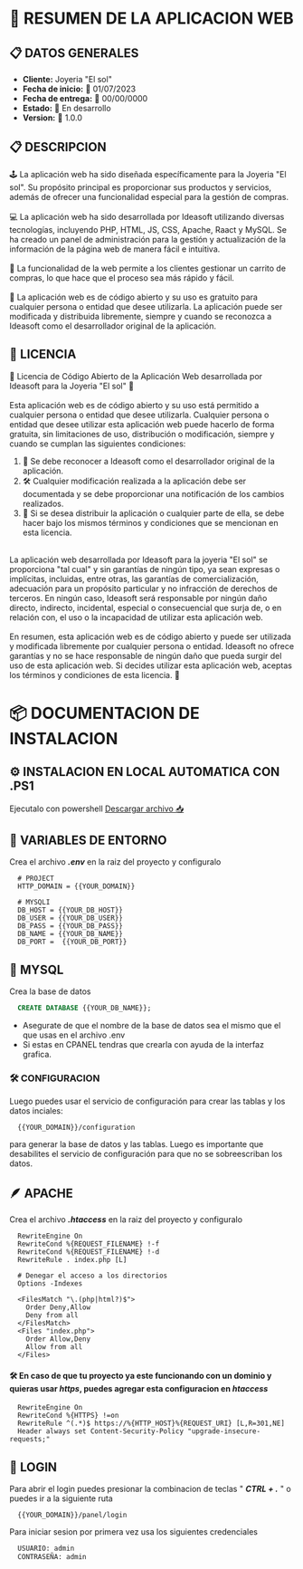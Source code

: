 # 📝 RESUMEN DE LA APLICACION WEB

## 📋 DATOS GENERALES

<ul>
  <li><b>Cliente:</b> Joyeria "El sol"</li>
  <li><b>Fecha de inicio:</b> 📅 01/07/2023</li>
  <li><b>Fecha de entrega:</b> 📅 00/00/0000</li>
  <li><b>Estado:</b> 🚧 En desarrollo</li>
  <li><b>Version:</b> 🚀 1.0.0</li>
</ul>

## 📋 DESCRIPCION

<p>
  🕹️ La aplicación web ha sido diseñada específicamente para la Joyeria "El sol". Su propósito principal es proporcionar sus productos y servicios, además de ofrecer una funcionalidad especial para la gestión de compras.
  <br>
  <br>
  💻 La aplicación web ha sido desarrollada por Ideasoft utilizando diversas tecnologías, incluyendo PHP, HTML, JS, CSS, Apache, Raact y MySQL. Se ha creado un panel de administración para la gestión y actualización de la información de la página web de manera fácil e intuitiva.
  <br>
  <br>
  📆 La funcionalidad de la web permite a los clientes gestionar un carrito de compras, lo que hace que el proceso sea más rápido y fácil.
  <br>
  <br>
  🤝 La aplicación web es de código abierto y su uso es gratuito para cualquier persona o entidad que desee utilizarla. La aplicación puede ser modificada y distribuida libremente, siempre y cuando se reconozca a Ideasoft como el desarrollador original de la aplicación.
</p>

## 📝 LICENCIA

<p>
  📝 Licencia de Código Abierto de la Aplicación Web desarrollada por Ideasoft para la Joyeria "El sol" 🔷
  <br>
  <br>
  Esta aplicación web es de código abierto y su uso está permitido a cualquier persona o entidad que desee utilizarla. Cualquier persona o entidad que desee utilizar esta aplicación web puede hacerlo de forma gratuita, sin limitaciones de uso, distribución o modificación, siempre y cuando se cumplan las siguientes condiciones:
  <br>
  <ol>
    <li>🙏 Se debe reconocer a Ideasoft como el desarrollador original de la aplicación.</li>
    <li>🛠️ Cualquier modificación realizada a la aplicación debe ser documentada y se debe proporcionar una notificación de los cambios realizados.</li>
    <li>🤝 Si se desea distribuir la aplicación o cualquier parte de ella, se debe hacer bajo los mismos términos y condiciones que se mencionan en esta licencia.</li>
  </ol>
  <br>
  La aplicación web desarrollada por Ideasoft para la joyeria "El sol" se proporciona "tal cual" y sin garantías de ningún tipo, ya sean expresas o implícitas, incluidas, entre otras, las garantías de comercialización, adecuación para un propósito particular y no infracción de derechos de terceros. En ningún caso, Ideasoft será responsable por ningún daño directo, indirecto, incidental, especial o consecuencial que surja de, o en relación con, el uso o la incapacidad de utilizar esta aplicación web.
  <br>
  <br>
  En resumen, esta aplicación web es de código abierto y puede ser utilizada y modificada libremente por cualquier persona o entidad. Ideasoft no ofrece garantías y no se hace responsable de ningún daño que pueda surgir del uso de esta aplicación web. Si decides utilizar esta aplicación web, aceptas los términos y condiciones de esta licencia. 🤗
</p>

# 📦 DOCUMENTACION DE INSTALACION

## ⚙️ INSTALACION EN LOCAL AUTOMATICA CON .PS1

Ejecutalo con powershell
<a href="./src/assets/install_win.rar">Descargar archivo 📥</a>

## 📄 VARIABLES DE ENTORNO

Crea el archivo <b><i>.env</i></b> en la raiz del proyecto y configuralo

```env
  # PROJECT
  HTTP_DOMAIN = {{YOUR_DOMAIN}}

  # MYSQLI
  DB_HOST = {{YOUR_DB_HOST}}
  DB_USER = {{YOUR_DB_USER}}
  DB_PASS = {{YOUR_DB_PASS}}
  DB_NAME = {{YOUR_DB_NAME}}
  DB_PORT =  {{YOUR_DB_PORT}}
```

## 🐬 MYSQL

Crea la base de datos

```sql
  CREATE DATABASE {{YOUR_DB_NAME}};
```

-   Asegurate de que el nombre de la base de datos sea el mismo que el que usas en el archivo .env
-   Si estas en CPANEL tendras que crearla con ayuda de la interfaz grafica.

### 🛠 CONFIGURACION

Luego puedes usar el servicio de configuración para crear las tablas y los datos inciales:

```http
  {{YOUR_DOMAIN}}/configuration
```

para generar la base de datos y las tablas.
Luego es importante que desabilites el servicio de configuración para que no se sobreescriban los datos.

## 🪶 APACHE

Crea el archivo <b><i>.htaccess</i></b> en la raiz del proyecto y configuralo

```htaccess
  RewriteEngine On
  RewriteCond %{REQUEST_FILENAME} !-f
  RewriteCond %{REQUEST_FILENAME} !-d
  RewriteRule . index.php [L]

  # Denegar el acceso a los directorios
  Options -Indexes

  <FilesMatch "\.(php|html?)$">
    Order Deny,Allow
    Deny from all
  </FilesMatch>
  <Files "index.php">
    Order Allow,Deny
    Allow from all
  </Files>
```

#### 🛠 En caso de que tu proyecto ya este funcionando con un dominio y quieras usar _https_, puedes agregar esta configuracion en _htaccess_

```htaccess
  RewriteEngine On
  RewriteCond %{HTTPS} !=on
  RewriteRule ^(.*)$ https://%{HTTP_HOST}%{REQUEST_URI} [L,R=301,NE]
  Header always set Content-Security-Policy "upgrade-insecure-requests;"
```

## 🚪 LOGIN

Para abrir el login puedes presionar la combinacion de teclas " <b><i>CTRL + .</i></b> " o puedes ir a la siguiente ruta

```http
  {{YOUR_DOMAIN}}/panel/login
```

Para iniciar sesion por primera vez usa los siguientes credenciales

```txt
  USUARIO: admin
  CONTRASEÑA: admin
```
